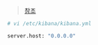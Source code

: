 > [참조](https://www.elastic.co/guide/en/kibana/current/deb.html)

```bash
# vi /etc/kibana/kibana.yml

server.host: "0.0.0.0"
```
